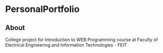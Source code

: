 # PersonalPortfolio 
## About 
College project for Introduction to WEB Programming course at Faculty of Electrical Engineering and Information Technologies - FEIT 
